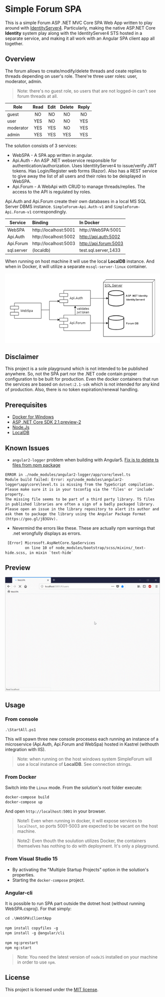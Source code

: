 # Simple Forum SPA 

This is a simple Forum ASP .NET MVC Core SPA Web App written to play around with [IdentityServer4](http://docs.identityserver.io/en/release/). Particularly, making the native ASP.NET Core __Identity__ system play along with the IdentityServer4 STS hosted in a separate service, and making it all work with an Angular SPA client app all together.

## Overview
The forum allows to create/modify/delete threads and ceate replies to threads depending on user's role.
There're three user roles: user, moderator, admin.
>Note: there's no guest role, so users that are not logged-in can't see forum threads at all.

| Role     |  Read  | Edit  | Delete | Reply |
|----------|:------:|:-----:|:------:|:-----:|
| guest    |   NO   |  NO   |   NO   |  NO   |
| user     |   YES  |  NO   |   NO   |  YES  |
| moderator|   YES  |  YES  |   NO   |  YES  |
| admin    |   YES  |  YES  |   YES  |  YES  |

The solution consists of 3 services:
* WebSPA - A SPA app written in angular.
* Api.Auth - An ASP .NET webservice responsible for authentication/authorization. Uses IdenttityServer4 to issue/verify JWT tokens. Has Login/Register web forms (Razor). Also has a REST service to give away the list of all users and their roles to be deisplayed in WebSPA.
* Api.Forum - A WebApi with CRUD to manage threads/replies. The access to the API is regulated by roles. 

Api.Auth and Api.Forum create their own databases in a local MS SQL Server DBMS instance. 
`SimpleForum-Api.Auth-v1` and `SimpleForum-Api.Forum-v1` correspondingly.


| Service    |  Binding               | In Docker              |
|------------|:---------------------- |:-----------------------|
|  WebSPA    |  http://localhost:5001 |  http://WebSPA:5001    |
|  Api.Auth  |  http://localhost:5002 |  http://api.auth:5002  |
|  Api.Forum |  http://localhost:5003 |  http://api.forum:5003 |
| sql.server |  (localdb)             |  test.sql.server,1433  |

When running on host machine it will use the local __LocalDB__ instance. And when in Docker, it will utilize a separate `mssql-server-linux` container.

![ach](./DOCS/SimpleForum_arch.png)

## Disclaimer
This project is a sole playground which is not intended to be published anywhere. So, not the SPA part nor the .NET code contain proper configuration to be built for production. Even the docker containers that run the services are based on `dotnet:2.1-sdk` which is not intended for any kind of production.
Also, there is no token expiration/renewal handling. 

## Prerequisites
+ [Docker for Windows](https://www.docker.com/docker-windows)
+ [ASP .NET Core SDK 2.1.preview-2](https://blogs.msdn.microsoft.com/dotnet/2018/04/11/announcing-net-core-2-1-preview-2/)
+ [Node.Js](https://nodejs.org/en/)
+ [LocalDB](https://docs.microsoft.com/en-us/sql/database-engine/configure-windows/sql-server-2016-express-localdb?view=sql-server-2017)

## Known Issues
+ `angular2-logger` problem when building with Angular5. [Fix is to delete ts files from npm package](https://github.com/code-chunks/angular2-logger/issues/175)
```
ERROR in ./node_modules/angular2-logger/app/core/level.ts
Module build failed: Error: xyz\node_modules\angular2-logger\app\core\level.ts is missing from the TypeScript compilation. Please make sure it is in your tsconfig via the 'files' or 'include' property.
The missing file seems to be part of a third party library. TS files in published libraries are often a sign of a badly packaged library. Please open an issue in the library repository to alert its author and ask them to package the library using the Angular Package Format (https://goo.gl/jB3GVv).
```
+ Nevermind the errors like these. These are actually npm warnings that .net wrongfully displays as errors.
```
 [Error] Microsoft.AspNetCore.SpaServices
         on line 10 of node_modules/bootstrap/scss/mixins/_text-hide.scss, in mixin `text-hide`
```

## Preview
![preview](./DOCS/SimpleForumSPA_Preview.gif)

## Usage

### From console
```CMD
.\StartAll.ps1
```

This will spawn three new console procesess each running an instance of a microservice (Api.Auth, Api.Forum and WebSpa) hosted in Kastrel (withouth integration with IIS).
>Note: when running on the host windows system SimpleForum will use a local instance of __LocalDB__. See connection strings.

### From Docker
Switch into the `Linux` mode.
From the solution's root folder execute:
```
docker-compose build
docker-compose up 
```
And open `http://localhost:5001` in your browser.
>Note1: Even when running in docker, it will expose services to `localhost`, so ports 5001-5003 are expected to be vacant on the host machine.

>Note2: Even thouth the soulution utilizes Docker, the containers themselves has nothing to do with deployment. It's only a playground.

### From Visual Studio 15
+ By activating the "Multiple Startup Projects" option in the solution's properties.
+ Starting the `docker-compose` project.

### Angular-cli
It is possible to run SPA part outside the dotnet host (without running WebSPA.csproj). 
For that simply: 
```
cd .\WebSPA\ClientApp

npm install copyfiles -g
npm install -g @angular/cli

npm ng:prestart
npm ng:start
```
>Note: You need the latest version of `nodeJS` installed on your machine in order to use `npm`.

## License

This project is licensed under the [MIT license](LICENSE).
